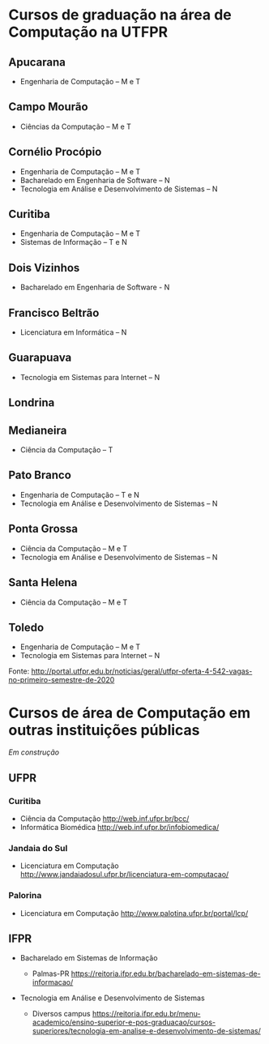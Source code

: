 # Cursos de graduação na área de Computação na UTFPR

## Apucarana
-  Engenharia de Computação – M e T

## Campo Mourão
- Ciências da Computação – M e T

## Cornélio Procópio
- Engenharia de Computação – M e T
- Bacharelado em Engenharia de Software – N
- Tecnologia em Análise e Desenvolvimento de Sistemas – N

## Curitiba
- Engenharia de Computação – M e T
- Sistemas de Informação – T e N

## Dois Vizinhos
- Bacharelado em Engenharia de Software - N

## Francisco Beltrão
- Licenciatura em Informática – N

## Guarapuava
- Tecnologia em Sistemas para Internet – N

## Londrina

## Medianeira
- Ciência da Computação – T

## Pato Branco
- Engenharia de Computação – T e N
- Tecnologia em Análise e Desenvolvimento de Sistemas – N

## Ponta Grossa
- Ciência da Computação – M e T
- Tecnologia em Análise e Desenvolvimento de Sistemas – N

## Santa Helena
- Ciência da Computação  – M e T

## Toledo
- Engenharia de Computação – M e T
- Tecnologia em Sistemas para Internet – N

Fonte: http://portal.utfpr.edu.br/noticias/geral/utfpr-oferta-4-542-vagas-no-primeiro-semestre-de-2020


# Cursos de área de Computação em outras instituições públicas

*Em construção*

## UFPR

### Curitiba

- Ciência da Computação http://web.inf.ufpr.br/bcc/
- Informática Biomédica http://web.inf.ufpr.br/infobiomedica/

### Jandaia do Sul
- Licenciatura em Computação http://www.jandaiadosul.ufpr.br/licenciatura-em-computacao/

### Palorina
- Licenciatura em Computação  http://www.palotina.ufpr.br/portal/lcp/

## IFPR

- Bacharelado em Sistemas de Informação
  - Palmas-PR https://reitoria.ifpr.edu.br/bacharelado-em-sistemas-de-informacao/

- Tecnologia em Análise e Desenvolvimento de Sistemas
  - Diversos campus https://reitoria.ifpr.edu.br/menu-academico/ensino-superior-e-pos-graduacao/cursos-superiores/tecnologia-em-analise-e-desenvolvimento-de-sistemas/
  
